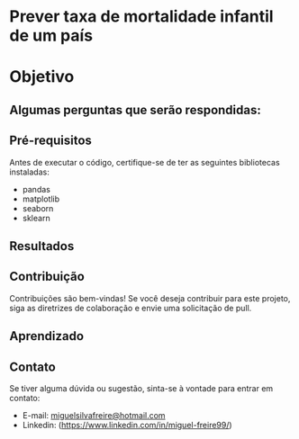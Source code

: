# Prever taxa de mortalidade infantil de um país



# Objetivo



## Algumas perguntas que serão respondidas:




## Pré-requisitos

Antes de executar o código, certifique-se de ter as seguintes bibliotecas instaladas:

- pandas
- matplotlib
- seaborn
- sklearn

## Resultados


## Contribuição

Contribuições são bem-vindas! Se você deseja contribuir para este projeto, siga as diretrizes de colaboração e envie uma solicitação de pull.

## Aprendizado



## Contato

Se tiver alguma dúvida ou sugestão, sinta-se à vontade para entrar em contato:

- E-mail: miguelsilvafreire@hotmail.com
- Linkedin: (https://www.linkedin.com/in/miguel-freire99/)
